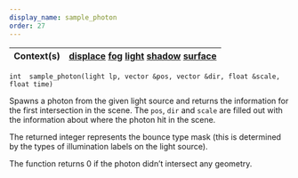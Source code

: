```yaml
---
display_name: sample_photon
order: 27
---
```

| Context(s) | [displace](../contexts/displace.html)  [fog](../contexts/fog.html)  [light](../contexts/light.html)  [shadow](../contexts/shadow.html)  [surface](../contexts/surface.html) |
| --- | --- |

`int  sample_photon(light lp, vector &pos, vector &dir, float &scale, float time)`

Spawns a photon from the given light source and returns the information for the
first intersection in the scene. The `pos`, `dir` and `scale` are filled out
with the information about where the photon hit in the scene.

The returned integer represents the bounce type mask (this is determined by the
types of illumination labels on the light source).

The function returns 0 if the photon didn’t intersect any geometry.
